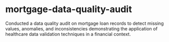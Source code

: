 # mortgage-data-quality-audit
Conducted a data quality audit on mortgage loan records to detect missing values, anomalies, and inconsistencies demonstrating the application of healthcare data validation techniques in a financial context.
